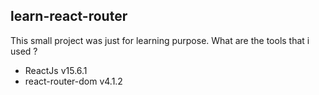 ## learn-react-router

This small project was just for learning purpose. What are the tools that i used ?

- ReactJs v15.6.1
- react-router-dom v4.1.2
